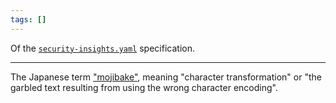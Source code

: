 ```yaml
---
tags: []
---
```

Of the [`security-insights.yaml`](https://github.com/ossf/security-insights-spec) specification.

---

The Japanese term ["mojibake"](https://en.wikipedia.org/wiki/Mojibake), meaning "character transformation" or "the garbled text resulting from using the wrong character encoding".
